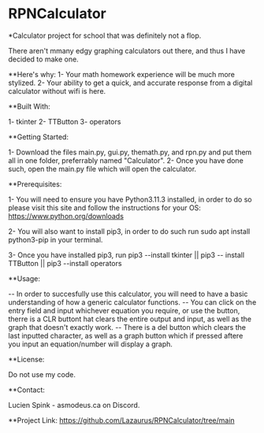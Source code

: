 # RPNCalculator
*Calculator project for school that was definitely not a flop.

There aren't mmany edgy graphing calculators out there, and thus I have decided to make one.


**Here's why:
1- Your math homework experience will be much more stylized.
2- Your ability to get a quick, and accurate response from a digital calculator without wifi is here.


**Built With:

1- tkinter
2- TTButton
3- operators 


**Getting Started:

1- Download the files main.py, gui.py, themath.py, and rpn.py and put them all in one folder, preferrably named "Calculator".
2- Once you have done such, open the main.py file which will open the calculator.


**Prerequisites:

1- You will need to ensure you have Python3.11.3 installed, in order to do so please visit this site and follow the instructions for your OS: https://www.python.org/downloads

2- You will also want to install pip3, in order to do such run sudo apt install python3-pip in your terminal.

3- Once you have installed pip3, run pip3 --install tkinter || pip3 -- install TTButton || pip3 --install operators


**Usage:

-- In order to succesfully use this calculator, you will need to have a basic understanding of how a generic calculator functions.
-- You can click on the entry field and input whichever equation you require, or use the button, therre is a CLR buttont hat clears the entire output and input, as well as the graph that doesn't exactly work. 
-- There is a del button which clears the last inputted character, as well as a graph button which if pressed aftere you input an equation/number will display
a graph.


**License:

Do not use my code.


**Contact:

Lucien Spink - asmodeus.ca on Discord.


**Project Link: https://github.com/Lazaurus/RPNCalculator/tree/main
